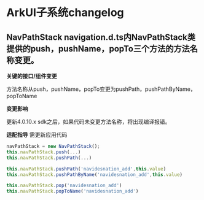 # ArkUI子系统changelog

## NavPathStack navigation.d.ts内NavPathStack类提供的push，pushName，popTo三个方法的方法名称变更。

**关键的接口/组件变更**

方法名称从push，pushName，popTo变更为pushPath，pushPathByName，popToName

**变更影响**

更新4.0.10.x sdk之后，如果代码未变更方法名称，将出现编译报错。

**适配指导**
需更新应用代码

```ts
navPathStack = new NavPathStack();
this.navPathStack.push(...)
this.navPathStack.pushPath(...)

this.navPathStack.pushPath('navidesnation_add',this.value)
this.navPathStack.pushPathByName('navidesnation_add',this.value) 

this.navPathStack.pop('navidesnation_add')
this.navPathStack.popToName('navidesnation_add')
```